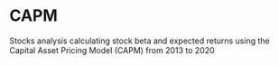 # CAPM
Stocks analysis calculating stock beta and expected returns using the Capital Asset Pricing Model (CAPM) from 2013 to 2020

